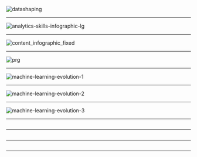 

![datashaping](http://www.datashaping.com/x332.png)

---------------

![analytics-skills-infographic-lg](https://cdn1.onlinebusiness.american.edu/content/ba83bdeb027146dd8efb4cc0cef1d798/analytics-skills-infographic-lg.jpg)

-------

![content_infographic_fixed](http://community.datacamp.com.s3.amazonaws.com/community/production/ckeditor_assets/pictures/393/content_infographic_fixed.jpg)

-------------

![prg](https://api.ning.com/files/iUa255heshidpDsSwfWRlUtCcHMETbzaB2Z-xm3yfFL22WrV5nEW3fGwgeIn63vwgfrnWnQrQmm3LqTEedLWjSQPcqjx8sts/prg.png)

-------------

![machine-learning-evolution-1](http://usblogs.pwc.com/emerging-technology/wp-content/uploads/2017/04/machine-learning-evolution-1.png)

---------
![machine-learning-evolution-2](http://usblogs.pwc.com/emerging-technology/wp-content/uploads/2017/04/machine-learning-evolution-2.png)

---------
![machine-learning-evolution-3](http://usblogs.pwc.com/emerging-technology/wp-content/uploads/2017/04/machine-learning-evolution-3.png)

---------
![]()

---------
![]()

---------
![]()

---------
